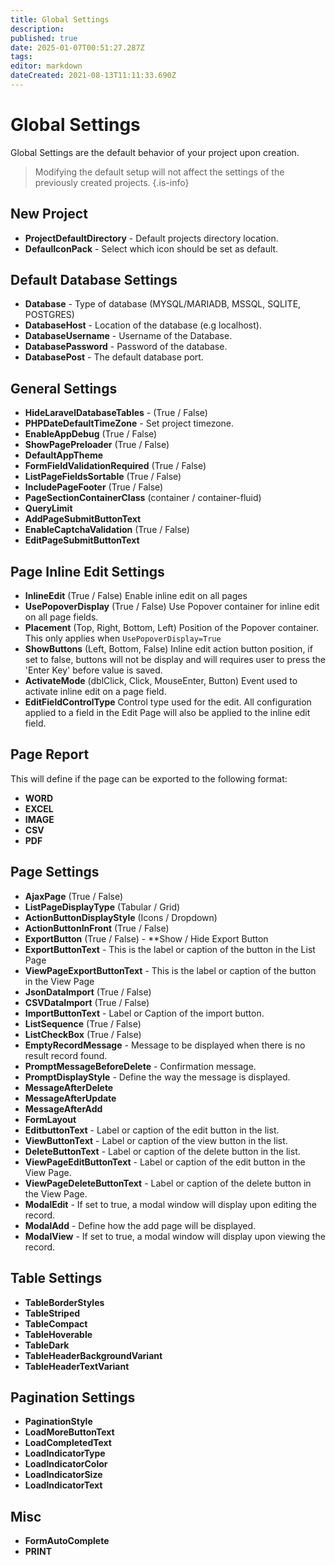 ```yaml
---
title: Global Settings
description: 
published: true
date: 2025-01-07T00:51:27.287Z
tags: 
editor: markdown
dateCreated: 2021-08-13T11:11:33.690Z
---
```


# Global Settings

Global Settings are the default behavior of your project upon creation.
> Modifying the default setup will not affect the settings of the previously created projects.
{.is-info}


## New Project
- **ProjectDefaultDirectory** - Default projects directory location.
- **DefaulIconPack** - Select which icon should be set as default.

## Default Database Settings
- **Database** - Type of database (MYSQL/MARIADB, MSSQL, SQLITE, POSTGRES)
- **DatabaseHost** - Location of the database (e.g localhost).
- **DatabaseUsername** - Username of the Database.
- **DatabasePassword** - Password of the database.
- **DatabasePost** - The default database port.

## General Settings
- **HideLaravelDatabaseTables** - (True / False)
- **PHPDateDefaultTimeZone** - Set project timezone.
- **EnableAppDebug** (True / False)
- **ShowPagePreloader** (True / False)
- **DefaultAppTheme**
- **FormFieldValidationRequired** (True / False)
- **ListPageFieldsSortable** (True / False)
- **IncludePageFooter** (True / False)
- **PageSectionContainerClass** (container / container-fluid)
- **QueryLimit**
- **AddPageSubmitButtonText**
- **EnableCaptchaValidation** (True / False)
- **EditPageSubmitButtonText**
## Page Inline Edit Settings
- **InlineEdit** (True / False)
Enable inline edit on all pages
- **UsePopoverDisplay** (True / False)
Use Popover container for inline edit on all page fields.
- **Placement** (Top, Right, Bottom, Left)
Position of the Popover container. This only applies when `UsePopoverDisplay=True`
- **ShowButtons** (Left, Bottom, False)
Inline edit action button position, if set to false, buttons will not be display and will requires user to press the 'Enter Key' before value is saved.
- **ActivateMode** (dblClick, Click, MouseEnter, Button)
Event used to activate inline edit on a page field.
- **EditFieldControlType**
Control type used for the edit. All configuration applied to a field in the Edit Page will also be applied to the inline edit field.

## Page Report
This will define if the page can be exported to the following format:
- **WORD**
- **EXCEL**
- **IMAGE**
- **CSV**
- **PDF**

## Page Settings
- **AjaxPage** (True / False)
- **ListPageDisplayType** (Tabular / Grid)
- **ActionButtonDisplayStyle** (Icons / Dropdown)
- **ActionButtonInFront** (True / False)
- **ExportButton** (True / False) - **Show / Hide Export Button
- **ExportButtonText** - This is the label or caption of the button in the List Page
- **ViewPageExportButtonText** - This is the label or caption of the button in the View Page
- **JsonDataImport** (True / False)
- **CSVDataImport** (True / False)
- **ImportButtonText** - Label or Caption of the import button.
- **ListSequence** (True / False)
- **ListCheckBox** (True / False)
- **EmptyRecordMessage** - Message to be displayed when there is no result record found.
- **PromptMessageBeforeDelete** - Confirmation message.
- **PromptDisplayStyle** - Define the way the message is displayed.
- **MessageAfterDelete**
- **MessageAfterUpdate**
- **MessageAfterAdd**
- **FormLayout**
- **EditbuttonText** - Label or caption of the edit button in the list.
- **ViewButtonText** - Label or caption of the view button in the list.
- **DeleteButtonText** - Label or caption of the delete button in the list.
- **ViewPageEditButtonText** - Label or caption of the edit button in the View Page.
- **ViewPageDeleteButtonText** - Label or caption of the delete button in the View Page.
- **ModalEdit** - If set to true, a modal window will display upon editing the record.
- **ModalAdd** - Define how the add page will be displayed.
- **ModalView** - If set to true, a modal window will display upon viewing the record.

## Table Settings
- **TableBorderStyles**
- **TableStriped**
- **TableCompact**
- **TableHoverable**
- **TableDark**
- **TableHeaderBackgroundVariant**
- **TableHeaderTextVariant**

## Pagination Settings
- **PaginationStyle**
- **LoadMoreButtonText**
- **LoadCompletedText**
- **LoadIndicatorType**
- **LoadIndicatorColor**
- **LoadIndicatorSize**
- **LoadIndicatorText**

## Misc
- **FormAutoComplete**
- **PRINT**